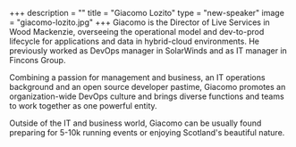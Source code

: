 +++
description = ""
title = "Giacomo Lozito"
type = "new-speaker"
image = "giacomo-lozito.jpg"
+++
Giacomo is the Director of Live Services in Wood Mackenzie, overseeing the operational model and dev-to-prod lifecycle for applications and data in hybrid-cloud environments. He previously worked as DevOps manager in SolarWinds and as IT manager in Fincons Group.

Combining a passion for management and business, an IT operations background and an open source developer pastime, Giacomo promotes an organization-wide DevOps culture and brings diverse functions and teams to work together as one powerful entity.

Outside of the IT and business world, Giacomo can be usually found preparing for 5-10k running events or enjoying Scotland's beautiful nature.